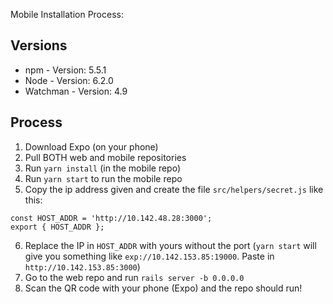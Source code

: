 Mobile Installation Process:

## Versions
- npm - Version: 5.5.1
- Node - Version: 6.2.0
- Watchman - Version: 4.9

## Process
1. Download Expo (on your phone)
2. Pull BOTH web and mobile repositories
3. Run `yarn install` (in the mobile repo)
4. Run `yarn start` to run the mobile repo
5. Copy the ip address given and create the file `src/helpers/secret.js` like this:
```
const HOST_ADDR = 'http://10.142.48.28:3000';
export { HOST_ADDR };
```
6. Replace the IP in `HOST_ADDR` with yours without the port (`yarn start` will give you something like `exp://10.142.153.85:19000`. Paste in `http://10.142.153.85:3000`)
7. Go to the web repo and run `rails server -b 0.0.0.0`
8. Scan the QR code with your phone (Expo) and the repo should run!
